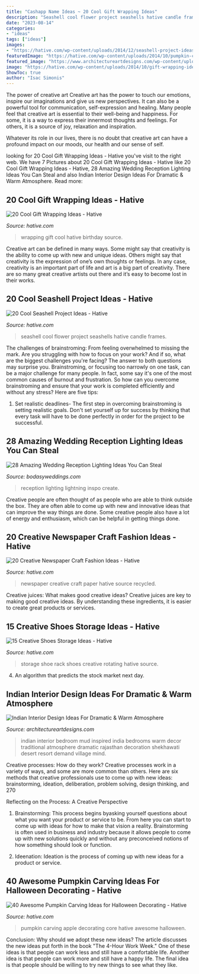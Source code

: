 ```yaml
---
title: "Cashapp Name Ideas ~ 20 Cool Gift Wrapping Ideas"
description: "Seashell cool flower project seashells hative candle frames"
date: "2023-08-14"
categories:
- "ideas"
tags: ["ideas"]
images:
- "https://hative.com/wp-content/uploads/2014/12/seashell-project-ideas/8-seashell-flower.jpg"
featuredImage: "https://hative.com/wp-content/uploads/2014/10/pumpkin-carving-ideas/37-apple-core.jpg"
featured_image: "https://www.architectureartdesigns.com/wp-content/uploads/2015/02/1137-630x472.jpg"
image: "https://hative.com/wp-content/uploads/2014/10/gift-wrapping-ideas/3-cool-gift-wrapping-ideas.jpg"
ShowToc: true
author: "Isac Simonis"
---
```



The power of creative art
Creative art has the power to touch our emotions, inspire our imaginations and give us new perspectives. It can also be a powerful tool for communication, self-expression and healing.
Many people feel that creative art is essential to their well-being and happiness. For some, it is a way to express their innermost thoughts and feelings. For others, it is a source of joy, relaxation and inspiration.

Whatever its role in our lives, there is no doubt that creative art can have a profound impact on our moods, our health and our sense of self.

	

		
looking for 20 Cool Gift Wrapping Ideas - Hative you've visit to the right web. We have 7 Pictures about 20 Cool Gift Wrapping Ideas - Hative like 20 Cool Gift Wrapping Ideas - Hative, 28 Amazing Wedding Reception Lighting Ideas You Can Steal and also Indian Interior Design Ideas For Dramatic &amp; Warm Atmosphere. Read more:
		
    
## 20 Cool Gift Wrapping Ideas - Hative

<img loading=lazy src="https://hative.com/wp-content/uploads/2014/10/gift-wrapping-ideas/3-cool-gift-wrapping-ideas.jpg" onerror="this.onerror=null;this.src='https://tse2.mm.bing.net/th?id=OIP.IumchR58nq-vAcfGyDOSDAHaJ4&amp;pid=15.1';" alt="20 Cool Gift Wrapping Ideas - Hative">

_Source: hative.com_

>wrapping gift cool hative birthday source. 

	

Creative art can be defined in many ways. Some might say that creativity is the ability to come up with new and unique ideas. Others might say that creativity is the expression of one’s own thoughts or feelings. In any case, creativity is an important part of life and art is a big part of creativity. There are so many great creative artists out there and it’s easy to become lost in their works.

    
## 20 Cool Seashell Project Ideas - Hative

<img loading=lazy src="https://hative.com/wp-content/uploads/2014/12/seashell-project-ideas/8-seashell-flower.jpg" onerror="this.onerror=null;this.src='https://tse1.mm.bing.net/th?id=OIP.DhHBkS07_Q0sr5Fnyjy0_QHaJ6&amp;pid=15.1';" alt="20 Cool Seashell Project Ideas - Hative">

_Source: hative.com_

>seashell cool flower project seashells hative candle frames. 

	

The challenges of brainstroming: From feeling overwhelmed to missing the mark.
Are you struggling with how to focus on your work? And if so, what are the biggest challenges you're facing? The answer to both questions may surprise you. Brainstroming, or focusing too narrowly on one task, can be a major challenge for many people. In fact, some say it's one of the most common causes of burnout and frustration. 
So how can you overcome brainstroming and ensure that your work is completed efficiently and without any stress? Here are five tips: 

1. Set realistic deadlines- The first step in overcoming brainstroming is setting realistic goals. Don't set yourself up for success by thinking that every task will have to be done perfectly in order for the project to be successful.

    
## 28 Amazing Wedding Reception Lighting Ideas You Can Steal

<img loading=lazy src="https://bodasyweddings.com/wp-content/uploads/2018/01/lightning-details.jpg" onerror="this.onerror=null;this.src='https://tse3.mm.bing.net/th?id=OIP.sExuAfwHmp7JcZwttnjpegHaLH&amp;pid=15.1';" alt="28 Amazing Wedding Reception Lighting Ideas You Can Steal">

_Source: bodasyweddings.com_

>reception lighting lightning inspo create. 

	

Creative people are often thought of as people who are able to think outside the box. They are often able to come up with new and innovative ideas that can improve the way things are done. Some creative people also have a lot of energy and enthusiasm, which can be helpful in getting things done.

    
## 20 Creative Newspaper Craft Fashion Ideas - Hative

<img loading=lazy src="https://hative.com/wp-content/uploads/2014/10/newspaper-craft-fashion-ideas/14-creative-newspaper-craft-fashion-ideas.jpg" onerror="this.onerror=null;this.src='https://tse4.mm.bing.net/th?id=OIP.LGUML7UIRXT0iilHjTsgxQHaLH&amp;pid=15.1';" alt="20 Creative Newspaper Craft Fashion Ideas - Hative">

_Source: hative.com_

>newspaper creative craft paper hative source recycled. 

	

Creative juices: What makes good creative ideas?
Creative juices are key to making good creative ideas. By understanding these ingredients, it is easier to create great products or services.

    
## 15 Creative Shoes Storage Ideas - Hative

<img loading=lazy src="https://hative.com/wp-content/uploads/2014/11/shoes-storage-ideas/11-rotating-shoe-rack.jpg" onerror="this.onerror=null;this.src='https://tse3.mm.bing.net/th?id=OIP.YkMkxUpJK5RKBZ2a3OEgBwHaMZ&amp;pid=15.1';" alt="15 Creative Shoes Storage Ideas - Hative">

_Source: hative.com_

>storage shoe rack shoes creative rotating hative source. 

	

4. An algorithm that predicts the stock market next day.

    
## Indian Interior Design Ideas For Dramatic &amp; Warm Atmosphere

<img loading=lazy src="https://www.architectureartdesigns.com/wp-content/uploads/2015/02/1137-630x472.jpg" onerror="this.onerror=null;this.src='https://tse4.mm.bing.net/th?id=OIP.qzw-po5KVhWBZn-8sRq2tgHaFj&amp;pid=15.1';" alt="Indian Interior Design Ideas For Dramatic &amp; Warm Atmosphere">

_Source: architectureartdesigns.com_

>indian interior bedroom mud inspired india bedrooms warm decor traditional atmosphere dramatic rajasthan decoration shekhawati desert resort demand village mind. 

	

Creative processes: How do they work?
Creative processes work in a variety of ways, and some are more common than others. Here are six methods that creative professionals use to come up with new ideas: brainstorming, ideation, deliberation, problem solving, design thinking, and 270

Reflecting on the Process: A Creative Perspective

1. Brainstorming: This process begins byasking yourself questions about what you want your product or service to be. From here you can start to come up with ideas for how to make that vision a reality. Brainstorming is often used in business and industry because it allows people to come up with new solutions quickly and without any preconceived notions of how something should look or function.

2. Ideenation: Ideation is the process of coming up with new ideas for a product or service.

    
## 40 Awesome Pumpkin Carving Ideas For Halloween Decorating - Hative

<img loading=lazy src="https://hative.com/wp-content/uploads/2014/10/pumpkin-carving-ideas/37-apple-core.jpg" onerror="this.onerror=null;this.src='https://tse2.mm.bing.net/th?id=OIP.xsi2bWOoFnhwn9wWYW99zwHaLL&amp;pid=15.1';" alt="40 Awesome Pumpkin Carving Ideas for Halloween Decorating - Hative">

_Source: hative.com_

>pumpkin carving apple decorating core hative awesome halloween. 

	

Conclusion: Why should we adopt these new ideas?
The article discusses the new ideas put forth in the book "The 4-Hour Work Week." One of these ideas is that people can work less and still have a comfortable life. Another idea is that people can work more and still have a happy life. The final idea is that people should be willing to try new things to see what they like.


